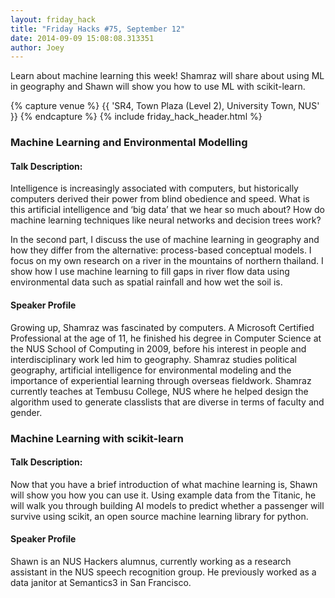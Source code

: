 ```yaml
---
layout: friday_hack
title: "Friday Hacks #75, September 12"
date: 2014-09-09 15:08:08.313351
author: Joey
---
```


Learn about machine learning this week! Shamraz will share about using ML in geography and Shawn will show you how to use ML with scikit-learn.

{% capture venue %}
    {{ 'SR4, Town Plaza (Level 2), University Town, NUS' }}
{% endcapture %}
{% include friday_hack_header.html %}


### Machine Learning and Environmental Modelling

#### Talk Description:

Intelligence is increasingly associated with computers, but historically computers derived their power from blind obedience and speed.  What is this artificial intelligence and ‘big data’ that we hear so much about? How do machine learning techniques like neural networks and decision trees work?

In the second part, I discuss the use of machine learning in geography and how they differ from the alternative: process-based conceptual models. I focus on my own research on a river in the mountains of northern thailand. I show how I use machine learning to fill gaps in river flow data using environmental data such as spatial rainfall and how wet the soil is.

#### Speaker Profile

Growing up, Shamraz was fascinated by computers. A Microsoft Certified Professional at the age of 11, he finished his degree in Computer Science at the NUS School of Computing in 2009, before his interest in people and interdisciplinary work led him to geography. Shamraz studies political geography, artificial intelligence for environmental modeling and the importance of experiential learning through overseas fieldwork. Shamraz currently teaches at Tembusu College, NUS where he helped design the algorithm used to generate classlists that are diverse in terms of faculty and gender.


### Machine Learning with scikit-learn

#### Talk Description:

Now that you have a brief introduction of what machine learning is, Shawn will show you how you can use it. Using example data from the Titanic, he will walk you through building AI models to predict whether a passenger will survive using scikit, an open source machine learning library for python.

#### Speaker Profile

Shawn is an NUS Hackers alumnus, currently working as a research assistant in the NUS speech recognition group. He previously worked as a data janitor at Semantics3 in San Francisco.